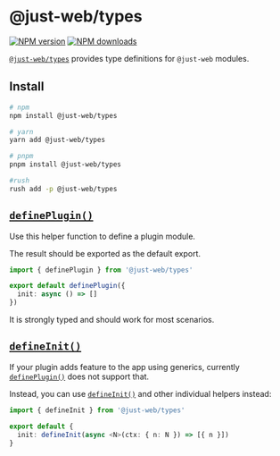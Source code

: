 # @just-web/types

[![NPM version][npm-image]][npm-url]
[![NPM downloads][downloads-image]][downloads-url]

[`@just-web/types`] provides type definitions for `@just-web` modules.

## Install

```sh
# npm
npm install @just-web/types

# yarn
yarn add @just-web/types

# pnpm
pnpm install @just-web/types

#rush
rush add -p @just-web/types
```

## [`definePlugin()`]

Use this helper function to define a plugin module.

The result should be exported as the default export.

```ts
import { definePlugin } from '@just-web/types'

export default definePlugin({
  init: async () => []
})
```

It is strongly typed and should work for most scenarios.

## [`defineInit()`]

If your plugin adds feature to the app using generics,
currently [`definePlugin()`] does not support that.

Instead, you can use [`defineInit()`] and other individual helpers instead:

```ts
import { defineInit } from '@just-web/types'

export default {
  init: defineInit(async <N>(ctx: { n: N }) => [{ n }])
}
```

[`@just-web/types`]: https://github.com/justland/just-web/tree/main/frameworks/types
[`definePlugin()`]:  https://github.com/justland/just-web/tree/main/frameworks/types/ts/index.ts
[`defineInit()`]:  https://github.com/justland/just-web/tree/main/frameworks/types/ts/index.ts
[downloads-image]: https://img.shields.io/npm/dm/@just-web/types.svg?style=flat
[downloads-url]: https://npmjs.org/package/@just-web/types
[npm-image]: https://img.shields.io/npm/v/@just-web/types.svg?style=flat
[npm-url]: https://npmjs.org/package/@just-web/types
